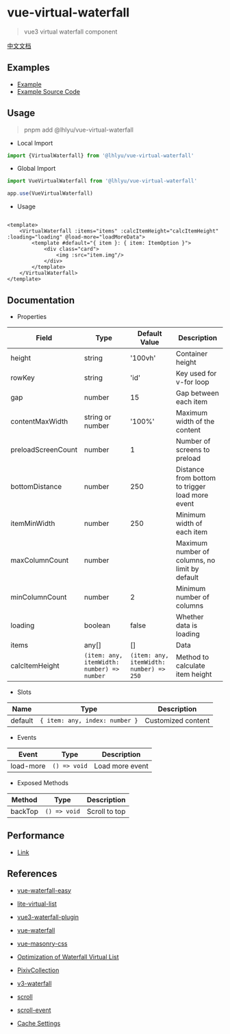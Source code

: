 # vue-virtual-waterfall

> vue3 virtual waterfall component

[中文文档](./README.zh.md)

## Examples

- [Example](https://waterfall.tatakai.top)
- [Example Source Code](./src/App.vue)

## Usage

> pnpm add @lhlyu/vue-virtual-waterfall

- Local Import

```ts
import {VirtualWaterfall} from '@lhlyu/vue-virtual-waterfall'
```

- Global Import

```ts
import VueVirtualWaterfall from '@lhlyu/vue-virtual-waterfall'

app.use(VueVirtualWaterfall)
```

- Usage

```vue

<template>
	<VirtualWaterfall :items="items" :calcItemHeight="calcItemHeight" :loading="loading" @load-more="loadMoreData">
		<template #default="{ item }: { item: ItemOption }">
			<div class="card">
				<img :src="item.img"/>
			</div>
		</template>
	</VirtualWaterfall>
</template>
```

## Documentation

- Properties

| Field              | Type                                       | Default Value                           | Description                                     |
|--------------------|--------------------------------------------|-----------------------------------------|-------------------------------------------------|
| height             | string                                     | '100vh'                                 | Container height                                |
| rowKey             | string                                     | 'id'                                    | Key used for v-for loop                         |
| gap                | number                                     | 15                                      | Gap between each item                           |
| contentMaxWidth    | string or number                           | '100%'                                  | Maximum width of the content                    |
| preloadScreenCount | number                                     | 1                                       | Number of screens to preload                    |
| bottomDistance     | number                                     | 250                                     | Distance from bottom to trigger load more event |
| itemMinWidth       | number                                     | 250                                     | Minimum width of each item                      |
| maxColumnCount     | number                                     |                                         | Maximum number of columns, no limit by default  |
| minColumnCount     | number                                     | 2                                       | Minimum number of columns                       |
| loading            | boolean                                    | false                                   | Whether data is loading                         |
| items              | any[]                                      | []                                      | Data                                            |
| calcItemHeight     | `(item: any, itemWidth: number) => number` | `(item: any, itemWidth: number) => 250` | Method to calculate item height                 |

- Slots

| Name    | Type                           | Description        |
|---------|--------------------------------|--------------------|
| default | `{ item: any, index: number }` | Customized content |

- Events

| Event     | Type         | Description     |
|-----------|--------------|-----------------|
| load-more | `() => void` | Load more event |

- Exposed Methods

| Method  | Type         | Description   |
|---------|--------------|---------------|
| backTop | `() => void` | Scroll to top |

## Performance

- [Link](https://pagespeed.web.dev/analysis/https-waterfall-tatakai-top/4k2zfz71vl?form_factor=desktop)

## References

- [vue-waterfall-easy](https://github.com/lfyfly/vue-waterfall-easy)
- [lite-virtual-list](https://github.com/wensiyuanseven/lite-virtual-list)
- [vue3-waterfall-plugin](https://github.com/heikaimu/vue3-waterfall-plugin)
- [vue-waterfall](https://github.com/MopTym/vue-waterfall)
- [vue-masonry-css](https://github.com/paulcollett/vue-masonry-css)
- [Optimization of Waterfall Virtual List](https://juejin.cn/post/7166071557284954142)
- [PixivCollection](https://github.com/orilights/PixivCollection)
- [v3-waterfall](https://github.com/gk-shi/v3-waterfall)
- [scroll](https://juejin.cn/post/6844903493677875214?from=search-suggest)
- [scroll-event](https://ayase.moe/2018/11/20/scroll-event/)

- [Cache Settings](https://developer.chrome.com/docs/lighthouse/performance/uses-long-cache-ttl/?utm_source=lighthouse&utm_medium=lr)
